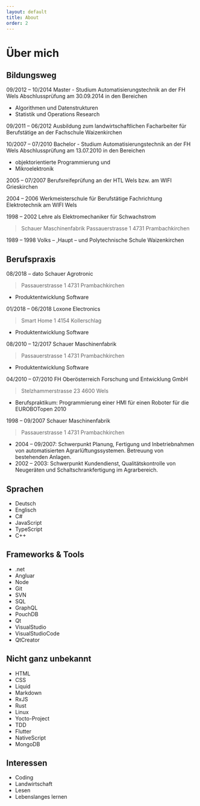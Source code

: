 ```yaml
---
layout: default
title: About
order: 2
---
```

# Über mich

## Bildungsweg
09/2012 – 10/2014   Master - Studium Automatisierungstechnik an der FH Wels
Abschlussprüfung am 30.09.2014 in den Bereichen
- Algorithmen und Datenstrukturen
- Statistik und Operations Research

09/2011 – 06/2012	Ausbildung zum landwirtschaftlichen Facharbeiter für Berufstätige an der Fachschule Waizenkirchen

10/2007 – 07/2010	Bachelor - Studium Automatisierungstechnik an der FH Wels
Abschlussprüfung am 13.07.2010 in den Bereichen
- objektorientierte Programmierung und
- Mikroelektronik

2005 – 07/2007	Berufsreifeprüfung an der HTL Wels bzw. am WIFI Grieskirchen

2004 – 2006 Werkmeisterschule für Berufstätige Fachrichtung Elektrotechnik am WIFI Wels

1998 – 2002 Lehre als Elektromechaniker für Schwachstrom
> Schauer Maschinenfabrik
> Passauerstrasse 1
> 4731 Prambachkirchen

1989 – 1998 Volks – ,Haupt – und Polytechnische Schule Waizenkirchen

## Berufspraxis
08/2018 – dato Schauer Agrotronic
>Passauerstrasse 1
>4731 Prambachkirchen
- Produktentwicklung Software

01/2018 – 06/2018 Loxone Electronics
> Smart Home 1
> 4154 Kollerschlag
- Produktentwicklung Software

08/2010 – 12/2017 Schauer Maschinenfabrik
> Passauerstrasse 1
> 4731 Prambachkirchen
- Produktentwicklung Software

04/2010 – 07/2010 FH Oberösterreich Forschung und Entwicklung GmbH
> Stelzhammerstrasse 23
> 4600 Wels
- Berufspraktikum: Programmierung einer HMI für einen Roboter für die EUROBOTopen 2010

1998 – 09/2007 Schauer Maschinenfabrik
> Passauerstrasse 1
> 4731 Prambachkirchen
- 2004 – 09/2007: Schwerpunkt Planung, Fertigung und Inbetriebnahmen von automatisierten Agrarlüftungssystemen. Betreuung von bestehenden Anlagen.
- 2002 – 2003: Schwerpunkt Kundendienst, Qualitätskontrolle von Neugeräten und Schaltschrankfertigung im Agrarbereich. 

## Sprachen
- Deutsch
- Englisch
- C#
- JavaScript
- TypeScript
- C++

## Frameworks & Tools
- .net
- Angluar
- Node
- Git
- SVN
- SQL
- GraphQL
- PouchDB
- Qt
- VisualStudio
- VisualStudioCode
- QtCreator

## Nicht ganz unbekannt
- HTML
- CSS
- Liquid
- Markdown
- RxJS
- Rust
- Linux
- Yocto-Project
- TDD
- Flutter
- NativeScript
- MongoDB

## Interessen
- Coding
- Landwirtschaft
- Lesen
- Lebenslanges lernen
